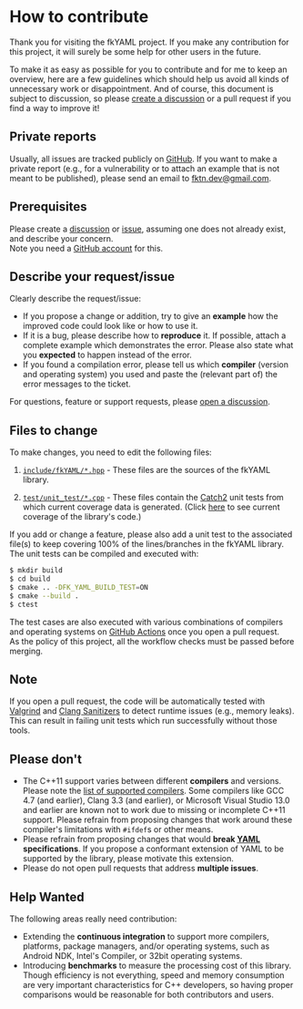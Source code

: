 # How to contribute

Thank you for visiting the fkYAML project. If you make any contribution for this project, it will surely be some help for other users in the future.  

To make it as easy as possible for you to contribute and for me to keep an overview, here are a few guidelines which should help us avoid all kinds of unnecessary work or disappointment. And of course, this document is subject to discussion, so please [create a discussion](https://github.com/fktn-k/fkYAML/discussions) or a pull request if you find a way to improve it!

## Private reports

Usually, all issues are tracked publicly on [GitHub](https://github.com/fktn-k/fkYAML/issues). If you want to make a private report (e.g., for a vulnerability or to attach an example that is not meant to be published), please send an email to <fktn.dev@gmail.com>.

## Prerequisites

Please create a [discussion](https://github.com/fktn-k/fkYAML/discussions) or [issue](https://github.com/fktn-k/fkYAML/issues/new/choose), assuming one does not already exist, and describe your concern.  
Note you need a [GitHub account](https://github.com/signup/free) for this.

## Describe your request/issue

Clearly describe the request/issue:

- If you propose a change or addition, try to give an **example** how the improved code could look like or how to use it.
- If it is a bug, please describe how to **reproduce** it. If possible, attach a complete example which demonstrates the error. Please also state what you **expected** to happen instead of the error.
- If you found a compilation error, please tell us which **compiler** (version and operating system) you used and paste the (relevant part of) the error messages to the ticket.

For questions, feature or support requests, please [open a discussion](https://github.com/fktn-k/fkYAML/discussions/new).  

## Files to change

To make changes, you need to edit the following files:

1. [`include/fkYAML/*.hpp`](https://github.com/fktn-k/fkYAML/tree/develop/include/fkYAML) - These files are the sources of the fkYAML library.

2. [`test/unit_test/*.cpp`](https://github.com/fktn-k/fkYAML/tree/develop/test/unit_test) - These files contain the [Catch2](https://github.com/catchorg/Catch2) unit tests from which current coverage data is generated. (Click [here](https://coveralls.io/github/fktn-k/fkYAML) to see current coverage of the library's code.)

If you add or change a feature, please also add a unit test to the associated file(s) to keep covering 100% of the lines/branches in the fkYAML library.  
The unit tests can be compiled and executed with:

```sh
$ mkdir build
$ cd build
$ cmake .. -DFK_YAML_BUILD_TEST=ON
$ cmake --build .
$ ctest
```

The test cases are also executed with various combinations of compilers and operating systems on [GitHub Actions](https://github.com/fktn-k/fkYAML/actions) once you open a pull request.  
As the policy of this project, all the workflow checks must be passed before merging.

## Note

If you open a pull request, the code will be automatically tested with [Valgrind](https://valgrind.org/) and [Clang Sanitizers](https://clang.llvm.org/docs/index.html) to detect runtime issues (e.g., memory leaks).  
This can result in failing unit tests which run successfully without those tools.  

## Please don't

- The C++11 support varies between different **compilers** and versions. Please note the [list of supported compilers](https://github.com/fktn-k/fkYAML/blob/develop/README.md#supported-compilers). Some compilers like GCC 4.7 (and earlier), Clang 3.3 (and earlier), or Microsoft Visual Studio 13.0 and earlier are known not to work due to missing or incomplete C++11 support. Please refrain from proposing changes that work around these compiler's limitations with `#ifdef`s or other means.
- Please refrain from proposing changes that would **break [YAML](https://yaml.org/) specifications**. If you propose a conformant extension of YAML to be supported by the library, please motivate this extension.
- Please do not open pull requests that address **multiple issues**.

## Help Wanted

The following areas really need contribution:

- Extending the **continuous integration** to support more compilers, platforms, package managers, and/or operating systems, such as Android NDK, Intel's Compiler, or 32bit operating systems.
- Introducing **benchmarks** to measure the processing cost of this library. Though efficiency is not everything, speed and memory consumption are very important characteristics for C++ developers, so having proper comparisons would be reasonable for both contributors and users.
